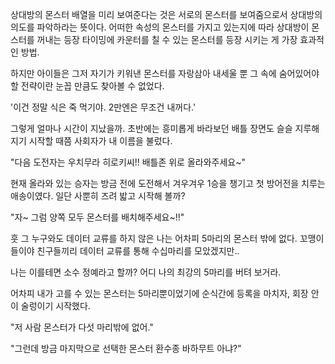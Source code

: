 상대방의 몬스터 배열을 미리 보여준다는 것은 서로의 몬스터를 보여줌으로서 상대방의 의도를 파악하라는 뜻이다. 어떠한 속성의 몬스터를 가지고 있는지에 따라 상대방이 몬스터를 꺼내는 등장 타이밍에 카운터를 칠 수 있는 몬스터를 등장 시키는 게 가장 효과적인 방법.

하지만 아이들은 그저 자기가 키워낸 몬스터를 자랑삼아 내세울 뿐 그 속에 숨어있어야 할 전략이란 눈꼽 만큼도 찾아볼 수 없었다.

'이건 정말 식은 죽 먹기야. 2만엔은 무조건 내꺼다.'

그렇게 얼마나 시간이 지났을까. 초반에는 흥미롭게 바라보던 배틀 장면도 슬슬 지루해지기 시작할 때쯤 사회자가 내 이름을 불렀다.

"다음 도전자는 우치무라 히로키씨!! 배틀존 위로 올라와주세요~"

현재 올라와 있는 승자는 방금 전에 도전해서 겨우겨우 1승을 챙기고 첫 방어전을 치루는 애송이였다. 일단 사뿐히 즈려 밟고 시작해 볼까?

"자~ 그럼 양쪽 모두 몬스터를 배치해주세요~!!"

훗 그 누구와도 데이터 교류를 하지 않은 나는 어차피 5마리의 몬스터 밖에 없다. 꼬맹이들이야 친구들끼리 데이터 교류를 통해 수십마리를 모았겠지만.. 

나는 이를테면 소수 정예라고 할까? 어디 나의 최강의 5마리를 버텨 보거라.

어차피 내가 고를 수 있는 몬스터는 5마리뿐이었기에 순식간에 등록을 마치자, 회장 안이 술렁이기 시작했다.

"저 사람 몬스터가 다섯 마리밖에 없어."

"그런데 방금 마지막으로 선택한 몬스터 환수종 바하무트 아냐?"